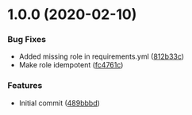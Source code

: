 # 1.0.0 (2020-02-10)


### Bug Fixes

* Added missing role in requirements.yml ([812b33c](https://github.com/mongodb-ansible-roles/ansible-role-jasper/commit/812b33c4c1b25a56c24a798b5adddfde1a74ab4b))
* Make role idempotent ([fc4761c](https://github.com/mongodb-ansible-roles/ansible-role-jasper/commit/fc4761cd9f805a3e408e6664c212b6a160adb8b5))


### Features

* Initial commit ([489bbbd](https://github.com/mongodb-ansible-roles/ansible-role-jasper/commit/489bbbd6c175d0874e68f3df98e49309f7d5ad1d))
